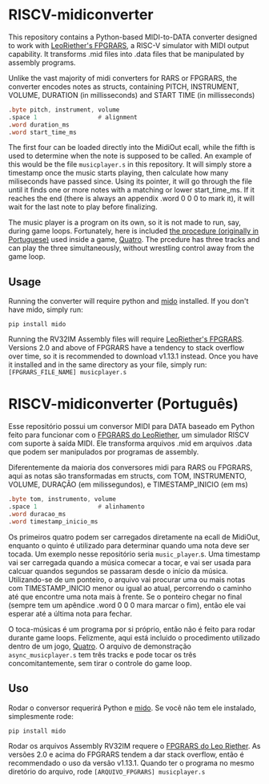 # RISCV-midiconverter
This repository contains a Python-based MIDI-to-DATA converter designed to work with [LeoRiether's FPGRARS](https://github.com/LeoRiether/FPGRARS), a RISC-V simulator with MIDI output capability. It transforms .mid files into .data files that be manipulated by assembly programs.

Unlike the vast majority of midi converters for RARS or FPGRARS, the converter encodes notes as structs, containing PITCH, INSTRUMENT, VOLUME, DURATION (in millisseconds) and START TIME (in millisseconds)
```asm
.byte pitch, instrument, volume
.space 1                 # alignment
.word duration_ms
.word start_time_ms
```

The first four can be loaded directly into the MidiOut ecall, while the fifth is used to determine when the note is supposed to be called. An example of this would be the file `musicplayer.s` in this repository. It will simply store a timestamp once the music starts playing, then calculate how many miliseconds have passed since. Using its pointer, it will go through the file until it finds one or more notes with a matching or lower start_time_ms. If it reaches the end (there is always an appendix .word 0 0 0 to mark it), it will wait for the last note to play before finalizing.

The music player is a program on its own, so it is not made to run, say, during game loops. Fortunately, here is included [the procedure (originally in Portuguese)](https://github.com/fer-amdias/quatro/blob/main/src/tocar_audio.s) used inside a game, [Quatro](https://github.com/fer-amdias/quatro/tree/main). The prcedure has three tracks and can play the three simultaneously, without wrestling control away from the game loop.

## Usage
Running the converter will require python and [mido](https://pypi.org/project/mido/) installed. If you don't have mido, simply run:
```console
pip install mido
```

Running the RV32IM Assembly files will require [LeoRiether's FPGRARS](https://github.com/LeoRiether/FPGRARS).       Versions 2.0 and above of FPGRARS have a tendency to stack overflow over time, so it is recommended to download v1.13.1 instead. Once you have it installed and in the same directory as your file, simply run:
```[FPGRARS_FILE_NAME] musicplayer.s```



# RISCV-midiconverter (Português)
Esse repositório possui um conversor MIDI para DATA baseado em Python feito para funcionar com o [FPGRARS do LeoRiether](https://github.com/LeoRiether/FPGRARS), um simulador RISCV com suporte à saída MIDI. Ele transforma arquivos .mid em arquivos .data que podem ser manipulados por programas de assembly.

Diferentemente da maioria dos conversores midi para RARS ou FPGRARS, aqui as notas são transformadas em structs, com TOM, INSTRUMENTO, VOLUME, DURAÇÃO (em milissegundos), e TIMESTAMP_INICIO (em ms)
```asm
.byte tom, instrumento, volume
.space 1                 # alinhamento
.word duracao_ms
.word timestamp_inicio_ms
```

Os primeiros quatro podem ser carregados diretamente na ecall de MidiOut, enquanto o quinto é utilizado para determinar quando uma nota deve ser tocada. Um exemplo nesse repositório seria `music_player`.s. Uma timestamp vai ser carregada quando a música comecar a tocar, e vai ser usada para calcuar quandos segundos se passaram desde o início da música. Utilizando-se de um ponteiro, o arquivo vai procurar uma ou mais notas com TIMESTAMP_INICIO menor ou igual ao atual, percorrendo o caminho até que encontre uma nota mais à frente. Se o ponteiro chegar no final (sempre tem um apêndice .word 0 0 0 mara marcar o fim), então ele vai esperar até a última nota para fechar.

O toca-músicas é um programa por si próprio, então não é feito para rodar durante game loops. Felizmente, aqui está incluido o procedimento utilizado dentro de um jogo, [Quatro](https://github.com/fer-amdias/quatro/tree/main). O arquivo de demonstração `async_musicplayer.s` tem três tracks e pode tocar os três concomitantemente, sem tirar o controle do game loop.

## Uso
Rodar o conversor requerirá Python e [mido](https://pypi.org/project/mido/). Se você não tem ele instalado, simplesmente rode:
```console
pip install mido
```

Rodar os arquivos Assembly RV32IM requere o [FPGRARS do Leo Riether](https://github.com/LeoRiether/FPGRARS). As versões 2.0 e acima do FPGRARS tendem a dar stack overflow, então é recommendado o uso da versão v1.13.1. Quando ter o programa no mesmo diretório do arquivo, rode
```[ARQUIVO_FPGRARS] musicplayer.s```
